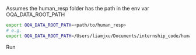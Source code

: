 Assumes the human_resp folder has the path in the env var OQA_DATA_ROOT_PATH
```bash
export OQA_DATA_ROOT_PATH=<path/to/human_resp>
# e.g.
export OQA_DATA_ROOT_PATH=/Users/liamjxu/Documents/internship_code/human_resp
```

Run 
```Python
```